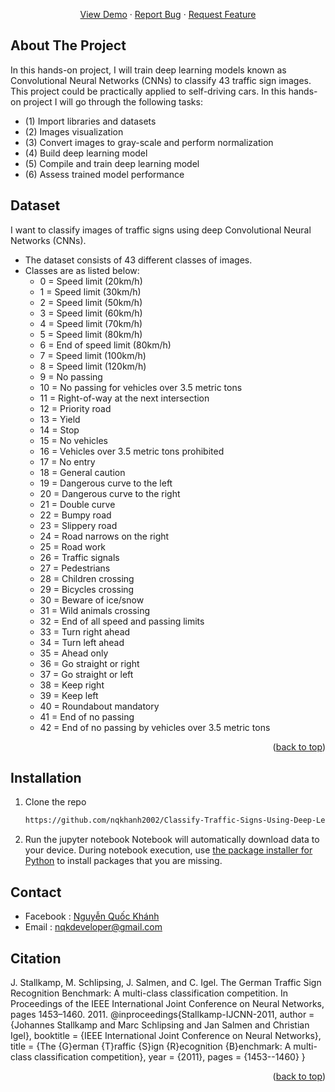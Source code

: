 <a name="readme-top"></a>
<div align="center">
  <p align="center">
    <a href="https://github.com/othneildrew/Best-README-Template">View Demo</a>
    ·
    <a href="https://github.com/nqkhanh2002/Classify-Traffic-Signs-Using-Deep-Learning-for-Self-Driving-Cars/issues">Report Bug</a>
    ·
    <a href="https://github.com/nqkhanh2002/Classify-Traffic-Signs-Using-Deep-Learning-for-Self-Driving-Cars/issues">Request Feature</a>
  </p>
</div>

## About The Project
In this hands-on project, I will train deep learning models known as Convolutional Neural Networks (CNNs) to classify 43 traffic sign images. This project could be practically applied to self-driving cars. In this hands-on project I will go through the following tasks: 
* (1) Import libraries and datasets 
* (2) Images visualization 
* (3) Convert images to gray-scale and perform normalization 
* (4) Build deep learning model 
* (5) Compile and train deep learning model 
* (6) Assess trained model performance
##  Dataset
I want to classify images of traffic signs using deep Convolutional Neural Networks (CNNs).
- The dataset consists of 43 different classes of images. 
- Classes are as listed below: 
  - 0 = Speed limit (20km/h) 
  - 1 = Speed limit (30km/h)
  - 2 = Speed limit (50km/h) 
  - 3 = Speed limit (60km/h)
  - 4 = Speed limit (70km/h) 
  - 5 = Speed limit (80km/h)
  - 6 = End of speed limit (80km/h)
  - 7 = Speed limit (100km/h)
  - 8 = Speed limit (120km/h)
  - 9 = No passing
  - 10 = No passing for vehicles over 3.5 metric tons
  - 11 = Right-of-way at the next intersection
  - 12 = Priority road
  - 13 = Yield
  - 14 = Stop
  - 15 = No vehicles
  - 16 = Vehicles over 3.5 metric tons prohibited
  - 17 = No entry
  - 18 = General caution
  - 19 = Dangerous curve to the left
  - 20 = Dangerous curve to the right
  - 21 = Double curve
  - 22 = Bumpy road
  - 23 = Slippery road
  - 24 = Road narrows on the right
  - 25 = Road work
  - 26 = Traffic signals
  - 27 = Pedestrians
  - 28 = Children crossing 
  - 29 = Bicycles crossing
  - 30 = Beware of ice/snow
  - 31 = Wild animals crossing
  - 32 = End of all speed and passing limits
  - 33 = Turn right ahead
  - 34 = Turn left ahead
  - 35 = Ahead only
  - 36 = Go straight or right
  - 37 = Go straight or left
  - 38 = Keep right
  - 39 = Keep left
  - 40 = Roundabout mandatory
  - 41 = End of no passing
  - 42 = End of no passing by vehicles over 3.5 metric tons
<p align="right">(<a href="#readme-top">back to top</a>)</p>



## Installation
1. Clone the repo
    ```sh
   https://github.com/nqkhanh2002/Classify-Traffic-Signs-Using-Deep-Learning-for-Self-Driving-Cars.git
   ```
2. Run the jupyter notebook 
    Notebook will automatically download data to your device. During notebook execution, use [the package installer for Python](https://pypi.org/project/pip/) to install packages that you are missing.

## Contact 
* Facebook : [Nguyễn Quốc Khánh](https://www.facebook.com/nqk.dev)
* Email : nqkdeveloper@gmail.com
## Citation
J. Stallkamp, M. Schlipsing, J. Salmen, and C. Igel. The German Traffic Sign Recognition Benchmark: A multi-class classification competition. In Proceedings of the IEEE International Joint Conference on Neural Networks, pages 1453–1460. 2011. 
@inproceedings{Stallkamp-IJCNN-2011, author = {Johannes Stallkamp and Marc Schlipsing and Jan Salmen and Christian Igel}, booktitle = {IEEE International Joint Conference on Neural Networks}, title = {The {G}erman {T}raffic {S}ign {R}ecognition {B}enchmark: A multi-class classification competition}, year = {2011}, pages = {1453--1460} }
<p align="right">(<a href="#readme-top">back to top</a>)</p>


[contributors-shield]: https://img.shields.io/github/contributors/othneildrew/Best-README-Template.svg?style=for-the-badge
[contributors-url]: https://github.com/othneildrew/Best-README-Template/graphs/contributors
[forks-shield]: https://img.shields.io/github/forks/othneildrew/Best-README-Template.svg?style=for-the-badge
[forks-url]: https://github.com/othneildrew/Best-README-Template/network/members
[stars-shield]: https://img.shields.io/github/stars/othneildrew/Best-README-Template.svg?style=for-the-badge
[stars-url]: https://github.com/othneildrew/Best-README-Template/stargazers
[issues-shield]: https://img.shields.io/github/issues/othneildrew/Best-README-Template.svg?style=for-the-badge
[issues-url]: https://github.com/othneildrew/Best-README-Template/issues
[license-shield]: https://img.shields.io/github/license/othneildrew/Best-README-Template.svg?style=for-the-badge
[license-url]: https://github.com/othneildrew/Best-README-Template/blob/master/LICENSE.txt
[linkedin-shield]: https://img.shields.io/github/followers/nqkhanh2002?style=social
[linkedin-url]: https://linkedin.com/in/othneildrew
[product-screenshot]: images/screenshot.png
[Next.js]: https://img.shields.io/badge/next.js-000000?style=for-the-badge&logo=nextdotjs&logoColor=white
[Next-url]: https://nextjs.org/
[React.js]: https://img.shields.io/badge/React-20232A?style=for-the-badge&logo=react&logoColor=61DAFB
[React-url]: https://reactjs.org/
[Vue.js]: https://img.shields.io/badge/Vue.js-35495E?style=for-the-badge&logo=vuedotjs&logoColor=4FC08D
[Vue-url]: https://vuejs.org/
[Angular.io]: https://img.shields.io/badge/Angular-DD0031?style=for-the-badge&logo=angular&logoColor=white
[Angular-url]: https://angular.io/
[Svelte.dev]: https://img.shields.io/badge/Svelte-4A4A55?style=for-the-badge&logo=svelte&logoColor=FF3E00
[Svelte-url]: https://svelte.dev/
[Laravel.com]: https://img.shields.io/badge/Laravel-FF2D20?style=for-the-badge&logo=laravel&logoColor=white
[Laravel-url]: https://laravel.com
[Bootstrap.com]: https://img.shields.io/badge/Bootstrap-563D7C?style=for-the-badge&logo=bootstrap&logoColor=white
[Bootstrap-url]: https://getbootstrap.com
[JQuery.com]: https://img.shields.io/badge/jQuery-0769AD?style=for-the-badge&logo=jquery&logoColor=white
[JQuery-url]: https://jquery.com 
